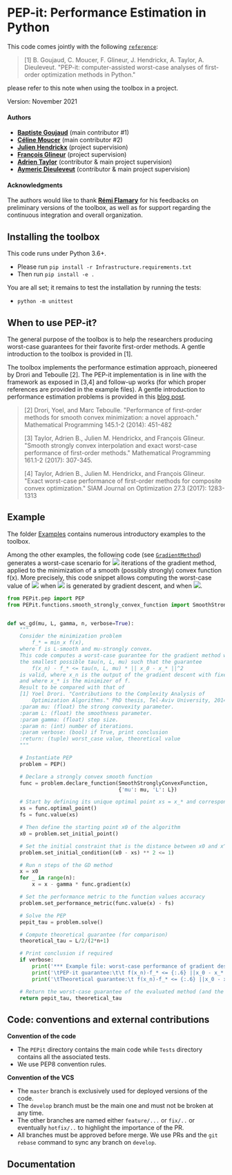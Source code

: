 # PEP-it: Performance Estimation in Python

This code comes jointly with the following [`reference`](.pdf):

> [1] B. Goujaud, C. Moucer, F. Glineur, J. Hendrickx, A. Taylor, A. Dieuleveut. "PEP-it: computer-assisted worst-case analyses of first-order optimization methods in Python." 

please refer to this note when using the toolbox in a project.

Version: November 2021

#### Authors

- [**Baptiste Goujaud**]() (main contributor #1) 
- [**Céline Moucer**]() (main contributor #2)
- [**Julien Hendrickx**](https://perso.uclouvain.be/julien.hendrickx/index.html) (project supervision)
- [**François Glineur**](https://perso.uclouvain.be/francois.glineur/) (project supervision)
- [**Adrien Taylor**](http://www.di.ens.fr/~ataylor/) (contributor & main project supervision)
- [**Aymeric Dieuleveut**](http://www.cmap.polytechnique.fr/~aymeric.dieuleveut/) (contributor & main project supervision)

#### Acknowledgments


The authors would like to thank [**Rémi Flamary**](https://remi.flamary.com/) for his feedbacks on preliminary versions of the toolbox, as well as for support regarding the continuous integration and overall organization.


## Installing the toolbox

This code runs under Python 3.6+.
- Please run ``pip install -r Infrastructure.requirements.txt``
- Then run ``pip install -e .``

You are all set; it remains to test the installation by running the tests:
- ``python -m unittest``

## When to use PEP-it?

The general purpose of the toolbox is to help the researchers producing worst-case guarantees for their favorite first-order methods. A gentle introduction to the toolbox is provided in [1].

The toolbox implements the performance estimation approach, pioneered by Drori and Teboulle [2]. The PEP-it implementation is in line with the framework as exposed in [3,4] and follow-up works (for which proper references are provided in the example files). A gentle introduction to performance estimation problems is provided in this [blog post](https://francisbach.com/computer-aided-analyses/).

 > [2] Drori, Yoel, and Marc Teboulle. "Performance of first-order methods for smooth convex minimization: a novel approach." Mathematical Programming 145.1-2 (2014): 451-482
 >
 > [3] Taylor, Adrien B., Julien M. Hendrickx, and François Glineur. "Smooth strongly convex interpolation and exact worst-case performance of first-order methods." Mathematical Programming 161.1-2 (2017): 307-345.
 >
 > [4] Taylor, Adrien B., Julien M. Hendrickx, and François Glineur. "Exact worst-case performance of first-order methods for composite convex optimization." SIAM Journal on Optimization 27.3 (2017): 1283-1313

 
 
## Example

The folder [Examples](/examples) contains numerous introductory examples to the toolbox.


Among the other examples, the following code (see [`GradientMethod`](PEPit/examples/a_methods_for_unconstrained_convex_minimization/gradient_descent.py)) generates a worst-case scenario for <img src="https://render.githubusercontent.com/render/math?math=N"> iterations of the gradient method, applied to the minimization of a smooth (possibly strongly) convex function f(x). More precisely, this code snippet allows computing the worst-case value of <img src="https://render.githubusercontent.com/render/math?math=f(x_N)-f_\star"> when <img src="https://render.githubusercontent.com/render/math?math=x_N"> is generated by gradient descent, and when <img src="https://render.githubusercontent.com/render/math?math=\|x_0-x_\star\|=1">.


```Python
from PEPit.pep import PEP
from PEPit.functions.smooth_strongly_convex_function import SmoothStronglyConvexFunction


def wc_gd(mu, L, gamma, n, verbose=True):
    """
    Consider the minimization problem
        f_* = min_x f(x),
    where f is L-smooth and mu-strongly convex.
    This code computes a worst-case guarantee for the gradient method with fixed step size. That is, it computes
    the smallest possible tau(n, L, mu) such that the guarantee
        f(x_n) - f_* <= tau(n, L, mu) * || x_0 - x_* ||^2
    is valid, where x_n is the output of the gradient descent with fixed step size,
    and where x_* is the minimizer of f.
    Result to be compared with that of
    [1] Yoel Drori. "Contributions to the Complexity Analysis of
        Optimization Algorithms." PhD thesis, Tel-Aviv University, 2014.
    :param mu: (float) the strong convexity parameter.
    :param L: (float) the smoothness parameter.
    :param gamma: (float) step size.
    :param n: (int) number of iterations.
    :param verbose: (bool) if True, print conclusion
    :return: (tuple) worst_case value, theoretical value
    """

    # Instantiate PEP
    problem = PEP()

    # Declare a strongly convex smooth function
    func = problem.declare_function(SmoothStronglyConvexFunction,
                                    {'mu': mu, 'L': L})

    # Start by defining its unique optimal point xs = x_* and corresponding function value fs = f_*
    xs = func.optimal_point()
    fs = func.value(xs)

    # Then define the starting point x0 of the algorithm
    x0 = problem.set_initial_point()

    # Set the initial constraint that is the distance between x0 and x^*
    problem.set_initial_condition((x0 - xs) ** 2 <= 1)

    # Run n steps of the GD method
    x = x0
    for _ in range(n):
        x = x - gamma * func.gradient(x)

    # Set the performance metric to the function values accuracy
    problem.set_performance_metric(func.value(x) - fs)

    # Solve the PEP
    pepit_tau = problem.solve()

    # Compute theoretical guarantee (for comparison)
    theoretical_tau = L/2/(2*n+1)

    # Print conclusion if required
    if verbose:
        print('*** Example file: worst-case performance of gradient descent with fixed step sizes ***')
        print('\tPEP-it guarantee:\t\t f(x_n)-f_* <= {:.6} ||x_0 - x_*||^2'.format(pepit_tau))
        print('\tTheoretical guarantee:\t f(x_n)-f_* <= {:.6} ||x_0 - x_*||^2'.format(theoretical_tau))

    # Return the worst-case guarantee of the evaluated method (and the reference theoretical value)
    return pepit_tau, theoretical_tau


```

## Code: conventions and external contributions

**Convention of the code**

- The ``PEPit`` directory contains the main code while ``Tests`` directory contains all the associated tests. 
- We use PEP8 convention rules.

**Convention of the VCS**

- The ``master`` branch is exclusively used for deployed versions of the code.
- The ``develop`` branch must be the main one and must not be broken at any time.
- The other branches are named either ``feature/...`` or ``fix/..`` or eventually ``hotfix/..`` to highlight the importance of the PR.
- All branches must be approved before merge. We use PRs and the ``git rebase`` command to sync any branch on ``develop``.

## Documentation
